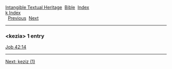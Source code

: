 [Intangible Textual Heritage](../../index)  [Bible](../index) 
[Index](index)   
[k Index](_k_)  
  [Previous](c06444)  [Next](c06446) 

------------------------------------------------------------------------

### &lt;kezia&gt; 1 entry

[Job 42:14](../kjv/job042.htm#014)  

------------------------------------------------------------------------

[Next: keziz (1)](c06446)
